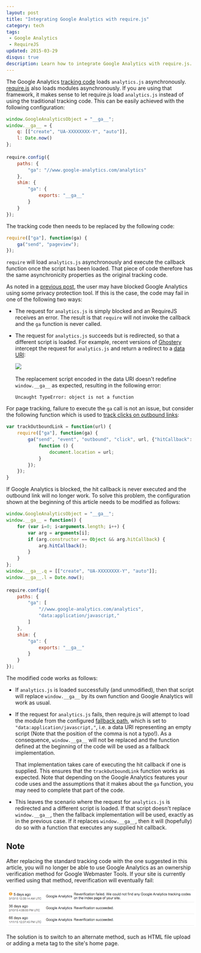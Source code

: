 ```yaml
---
layout: post
title: "Integrating Google Analytics with require.js"
category: tech
tags:
 - Google Analytics
 - RequireJS
updated: 2015-03-29
disqus: true
description: Learn how to integrate Google Analytics with require.js.
---
```


The Google Analytics [tracking code][1] loads `analytics.js` asynchronously. [require.js][2] also loads modules
asynchronously. If you are using that framework, it makes sense to let require.js load `analytics.js` instead of using
the traditional tracking code. This can be easily achieved with the following configuration:

~~~ javascript
window.GoogleAnalyticsObject = "__ga__";
window.__ga__ = {
    q: [["create", "UA-XXXXXXXX-Y", "auto"]],
    l: Date.now()
};

require.config({
    paths: {
        "ga": "//www.google-analytics.com/analytics"
    },
    shim: {
        "ga": {
            exports: "__ga__"
        }
    }
});
~~~

The tracking code then needs to be replaced by the following code:

~~~ javascript
require(["ga"], function(ga) {
    ga("send", "pageview");
});
~~~

`require` will load `analytics.js` asynchronously and execute the callback function once the script has been loaded.
That piece of code therefore has the same asynchronicity properties as the original tracking code.

As noted in a [previous post][3], the user may have blocked Google Analytics using some privacy protection tool. If this
is the case, the code may fail in one of the following two ways:

*   The request for `analytics.js` is simply blocked and an RequireJS receives an error. The result is that `require`
    will not invoke the callback and the `ga` function is never called.

*   The request for `analytics.js` succeeds but is redirected, so that a different script is loaded. For example,
    recent versions of [Ghostery][5] intercept the request for `analytics.js` and return a redirect to a
    [data URI][6]:

    ![](ghostery-307.png)

    The replacement script encoded in the data URI doesn't redefine `window.__ga__` as expected, resulting in the
    following error:

        Uncaught TypeError: object is not a function

For page tracking, failure to execute the `ga` call is not an issue, but consider
the following function which is used to [track clicks on outbound links][3]:

~~~ javascript
var trackOutboundLink = function(url) {
    require(["ga"], function(ga) {
        ga("send", "event", "outbound", "click", url, {"hitCallback":
            function () {
                document.location = url;
            }
        });
    });
}
~~~

If Google Analytics is blocked, the hit callback is never executed and the outbound link will no longer work. To solve
this problem, the configuration shown at the beginning of this article needs to be modified as follows:

~~~ javascript
window.GoogleAnalyticsObject = "__ga__";
window.__ga__ = function() {
    for (var i=0; i<arguments.length; i++) {
        var arg = arguments[i];
        if (arg.constructor == Object && arg.hitCallback) {
            arg.hitCallback();
        }
    }
};
window.__ga__.q = [["create", "UA-XXXXXXXX-Y", "auto"]];
window.__ga__.l = Date.now();

require.config({
    paths: {
        "ga": [
            "//www.google-analytics.com/analytics",
            "data:application/javascript,"
        ]
    },
    shim: {
        "ga": {
            exports: "__ga__"
        }
    }
});
~~~

The modified code works as follows:

*   If `analytics.js` is loaded successfully (and unmodified), then that script will replace `window.__ga__` by its
    own function and Google Analytics will work as usual.

*   If the request for `analytics.js` fails, then require.js will attempt to load the module from the configured
    [fallback path][4], which is set to `"data:application/javascript,"`, i.e. a data URI representing an empty script
    (Note that the position of the comma is not a typo!). As a consequence, `window.__ga__` will not be replaced and
    the function defined at the beginning of the code will be used as a fallback implementation.

    That implementation takes care of executing the hit callback if one is supplied. This ensures that the
    `trackOutboundLink` function works as expected. Note that depending on the Google Analytics features your code uses
    and the assumptions that it makes about the `ga` function, you may need to complete that part of the code.

*   This leaves the scenario where the request for `analytics.js` is redirected and a different script is loaded.
    If that script doesn't replace `window.__ga__`, then the fallback implementation will be used, exactly as in the
    previous case. If it replaces `window.__ga__`, then it will (hopefully) do so with a function that executes any
    supplied hit callback.

## Note

After replacing the standard tracking code with the one suggested in this article, you will no longer
be able to use Google Analytics as an ownership verification method for Google Webmaster Tools. If your site is
currently verified using that method, reverification will eventually fail:

![Reverification failure](/assets/2015-02-14-requirejs-google-analytics/reverification-failure.png)

The solution is to switch to an alternate method, such as HTML file upload or adding a meta tag to the site's home page.

[1]: https://developers.google.com/analytics/devguides/collection/analyticsjs/#quickstart
[2]: http://requirejs.org/
[3]: /2015/01/24/outbound-link-tracking.html
[4]: http://requirejs.org/docs/api.html#pathsfallbacks
[5]: https://www.ghostery.com/
[6]: http://en.wikipedia.org/wiki/Data_URI_scheme
